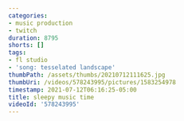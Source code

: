 ```yaml
---
categories:
- music production
- twitch
duration: 8795
shorts: []
tags:
- fl studio
- 'song: tesselated landscape'
thumbPath: /assets/thumbs/20210712111625.jpg
thumbUri: /videos/578243995/pictures/1583254978
timestamp: 2021-07-12T06:16:25-05:00
title: sleepy music time
videoId: '578243995'
---
```

